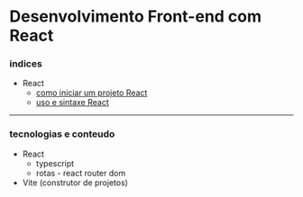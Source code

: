 # Desenvolvimento Front-end com React

### indices
- React
    - [como iniciar um projeto React](/3.front-end/react-app-fundamentos/CREATE-RUN.md)
    - [uso e sintaxe React](/3.front-end/react-app-fundamentos/CODE.md)
---
### tecnologias e conteudo
- React
    - typescript
    - rotas - react router dom
- Vite (construtor de projetos)